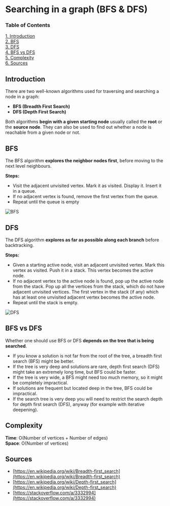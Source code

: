# Searching in a graph (BFS & DFS)

### Table of Contents

[1. Introduction](#introduction)  
[2. BFS](#bfs)  
[3. DFS](#dfs)  
[4. BFS vs DFS](#bfs-vs-dfs)  
[5. Complexity](#complexity)  
[6. Sources](#sources)

## Introduction

There are two well-known algorithms used for traversing and searching a node in a graph:

* **BFS (Breadth First Search)**
* **DFS (Depth First Search)**

Both algorithms **begin with a given starting node** usually called the **root** or the **source node**. They can also be used to find out whether a node is reachable from a given node or not.

## BFS

The BFS algorithm **explores the neighbor nodes first**, before moving to the next level neighbours. 

**Steps:**

* Visit the adjacent unvisited vertex. Mark it as visited. Display it. Insert it in a queue.
* If no adjacent vertex is found, remove the first vertex from the queue.
* Repeat until the queue is empty

![BFS](https://upload.wikimedia.org/wikipedia/commons/5/5d/Breadth-First-Search-Algorithm.gif)

## DFS

The DFS algorithm **explores as far as possible along each branch** before backtracking.

**Steps:**

* Given a starting active node, visit an adjacent unvisited vertex. Mark this vertex as visited. Push it in a stack. This vertex becomes the active node.
* If no adjacent vertex to the active node is found, pop up the active node from the stack. Pop up all the vertices from the stack, which do not have adjacent unvisited vertices. The first vertex in the stack (if any) which has at least one unvisited adjacent vertex becomes the active node.
* Repeat until the stack is empty.

![DFS](https://upload.wikimedia.org/wikipedia/commons/7/7f/Depth-First-Search.gif)

## BFS vs DFS

Whether one should use BFS or DFS **depends on the tree that is being searched**.

* If you know a solution is not far from the root of the tree, a breadth first search (BFS) might be better.
* If the tree is very deep and solutions are rare, depth first search (DFS) might take an extremely long time, but BFS could be faster.
* If the tree is very wide, a BFS might need too much memory, so it might be completely impractical.
* If solutions are frequent but located deep in the tree, BFS could be impractical.
* If the search tree is very deep you will need to restrict the search depth for depth first search (DFS), anyway (for example with iterative deepening).

## Complexity

**Time**: O(Number of vertices + Number of edges)  
**Space**: O(Number of vertices)

## Sources

* [https://en.wikipedia.org/wiki/Breadth-first_search](https://en.wikipedia.org/wiki/Breadth-first_search)
* [https://en.wikipedia.org/wiki/Depth-first_search](https://en.wikipedia.org/wiki/Depth-first_search)
* [https://stackoverflow.com/a/3332994](https://stackoverflow.com/a/3332994)
